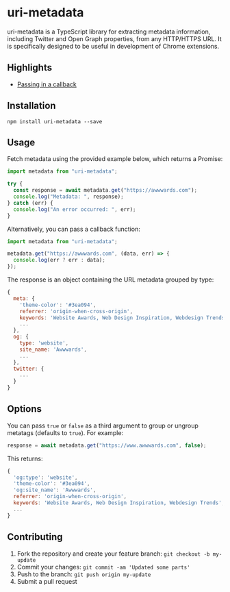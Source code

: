 # uri-metadata

uri-metadata is a TypeScript library for extracting metadata information, including Twitter and Open Graph properties, from any HTTP/HTTPS URL. It is specifically designed to be useful in development of Chrome extensions.

## Highlights

- [Passing in a callback](#options)

## Installation

```
npm install uri-metadata --save
```

## Usage

Fetch metadata using the provided example below, which returns a Promise:

```javascript
import metadata from "uri-metadata";

try {
  const response = await metadata.get("https://awwwards.com");
  console.log("Metadata: ", response);
} catch (err) {
  console.log("An error occurred: ", err);
}
```

Alternatively, you can pass a callback function:

```javascript
import metadata from "uri-metadata";

metadata.get("https://awwwards.com", (data, err) => {
  console.log(err ? err : data);
});
```

The response is an object containing the URL metadata grouped by type:

```javascript
{
  meta: {
    'theme-color': '#3ea094',
    referrer: 'origin-when-cross-origin',
    keywords: 'Website Awards, Web Design Inspiration, Webdesign Trends',
    ...
  },
  og: {
    type: 'website',
    site_name: 'Awwwards',
    ...
  },
  twitter: {
    ...
  }
}
```

## Options

You can pass `true` or `false` as a third argument to group or ungroup metatags (defaults to `true`). For example:

```javascript
response = await metadata.get("https://www.awwwards.com", false);
```

This returns:

```javascript
{
  'og:type': 'website',
  'theme-color': '#3ea094',
  'og:site_name': 'Awwwards',
  referrer: 'origin-when-cross-origin',
  keywords: 'Website Awards, Web Design Inspiration, Webdesign Trends',
  ...
}
```

## Contributing

1. Fork the repository and create your feature branch: `git checkout -b my-update`
2. Commit your changes: `git commit -am 'Updated some parts'`
3. Push to the branch: `git push origin my-update`
4. Submit a pull request
